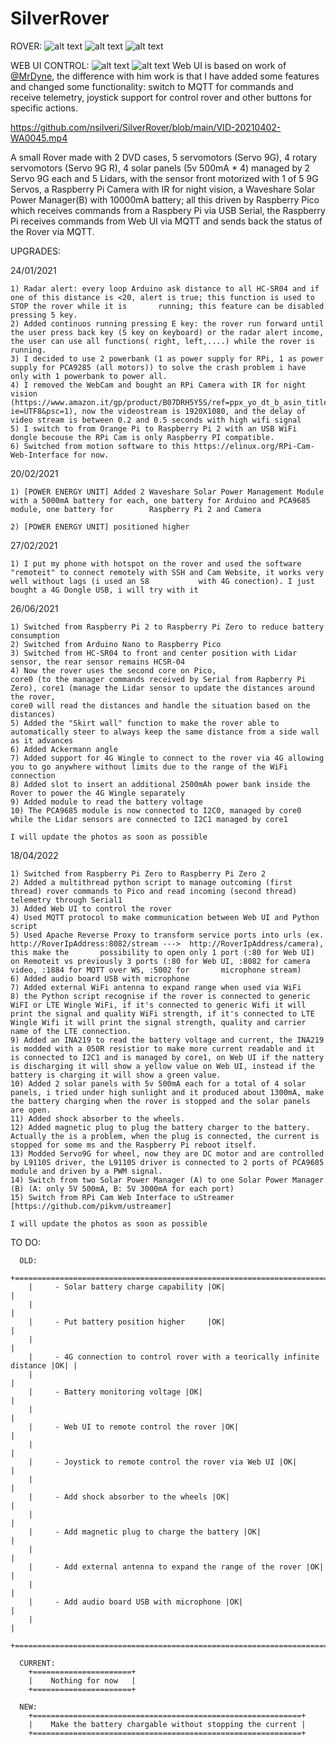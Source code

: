 # SilverRover

ROVER:
![alt text](https://github.com/nsilveri/SilverRover/blob/main/images/photo_2022-04-18_17-26-45.jpg)
![alt text](https://github.com/nsilveri/SilverRover/blob/main/images/photo_2022-04-18_17-26-41.jpg)
![alt text](https://github.com/nsilveri/SilverRover/blob/main/images/photo_2022-04-18_17-26-34.jpg)

WEB UI CONTROL:
![alt text](https://github.com/nsilveri/SilverRover/blob/main/images/Screenshot(20).png)
![alt text](https://github.com/nsilveri/SilverRover/blob/main/Web_UI_control.png)
Web UI is based on work of [@MrDyne](https://github.com/MrDyne/PiRover/blob/master/www/index.htm), the difference with him work is that I have added some features and changed some functionality: switch to MQTT for commands and receive telemetry, joystick support for control rover and other buttons for specific actions.

https://github.com/nsilveri/SilverRover/blob/main/VID-20210402-WA0045.mp4

A small Rover made with 2 DVD cases, 5 servomotors (Servo 9G), 4 rotary servomotors (Servo 9G R), 4 solar panels (5v 500mA * 4) managed by 2 Servo 9G each and 5 Lidars, with the sensor front motorized with 1 of 5 9G Servos, a Raspberry Pi Camera with IR for night vision, a Waveshare Solar Power Manager(B) with 10000mA battery;
all this driven by Raspberry Pico which receives commands from a Raspbery Pi via USB Serial, the Raspberry Pi receives commands from Web UI via MQTT and sends back the status of the Rover via MQTT.
    
    
  UPGRADES:
    
  24/01/2021
  
    1) Radar alert: every loop Arduino ask distance to all HC-SR04 and if one of this distance is <20, alert is true; this function is used to STOP the rover while it is       running; this feature can be disabled pressing 5 key.
    2) Added continuos running pressing E key: the rover run forward until the user press back key (S key on keyboard) or the radar alert income, the user can use all functions( right, left,....) while the rover is running.
    3) I decided to use 2 powerbank (1 as power supply for RPi, 1 as power supply for PCA9285 (all motors)) to solve the crash problem i have only with 1 powerbank to power all.
    4) I removed the WebCam and bought an RPi Camera with IR for night vision (https://www.amazon.it/gp/product/B07DRH5Y5S/ref=ppx_yo_dt_b_asin_title_o01_s00?ie=UTF8&psc=1), now the videostream is 1920X1080, and the delay of video stream is between 0.2 and 0.5 seconds with high wifi signal
    5) I switch to from Orange Pi to Raspberry Pi 2 with an USB WiFi dongle becouse the RPi Cam is only Raspberry PI compatible.
    6) Switched from motion software to this https://elinux.org/RPi-Cam-Web-Interface for now.

  20/02/2021
   
    1) [POWER ENERGY UNIT] Added 2 Waveshare Solar Power Management Module with a 5000mA battery for each, one battery for Arduino and PCA9685 module, one battery for        Raspberry Pi 2 and Camera
            
    2) [POWER ENERGY UNIT] positioned higher
          
  27/02/2021
   
    1) I put my phone with hotspot on the rover and used the software "remoteit" to connect remotely with SSH and Cam Website, it works very well without lags (i used an S8           with 4G conection). I just bought a 4G Dongle USB, i will try with it

   26/06/2021
   
    1) Switched from Raspberry Pi 2 to Raspberry Pi Zero to reduce battery consumption
    2) Switched from Arduino Nano to Raspberry Pico
    3) Switched from HC-SR04 to front and center position with Lidar sensor, the rear sensor remains HCSR-04
    4) Now the rover uses the second core on Pico,
    core0 (to the manager commands received by Serial from Rapberry Pi Zero), core1 (manage the Lidar sensor to update the distances around the rover,
    core0 will read the distances and handle the situation based on the distances)
    5) Added the "Skirt wall" function to make the rover able to automatically steer to always keep the same distance from a side wall as it advances
    6) Added Ackermann angle
    7) Added support for 4G Wingle to connect to the rover via 4G allowing you to go anywhere without limits due to the range of the WiFi connection
    8) Added slot to insert an additional 2500mAh power bank inside the Rover to power the 4G Wingle separately
    9) Added module to read the battery voltage
    10) The PCA9685 module is now connected to I2C0, managed by core0 while the Lidar sensors are connected to I2C1 managed by core1

    I will update the photos as soon as possible

  18/04/2022
   
    1) Switched from Raspberry Pi Zero to Raspberry Pi Zero 2
    2) Added a multithread python script to manage outcoming (first thread) rover commands to Pico and read incoming (second thread) telemetry through Serial1 
    3) Added Web UI to control the rover
    4) Used MQTT protocol to make communication between Web UI and Python script
    5) Used Apache Reverse Proxy to transform service ports into urls (ex. http://RoverIpAddress:8082/stream --->  http://RoverIpAddress/camera), this make the       possibility to open only 1 port (:80 for Web UI) on Remoteit vs previously 3 ports (:80 for Web UI, :8082 for camera video, :1884 for MQTT over WS, :5002 for       microphone stream)
    6) Added audio board USB with microphone
    7) Added external WiFi antenna to expand range when used via WiFi
    8) the Python script recognise if the rover is connected to generic WiFI or LTE Wingle WiFi, if it's connected to generic Wifi it will print the signal and quality WiFi strength, if it's connected to LTE Wingle Wifi it will print the signal strength, quality and carrier name of the LTE connection.
    9) Added an INA219 to read the battery voltage and current, the INA219 is modded with a 050R resistior to make more current readable and it is connected to I2C1 and is managed by core1, on Web UI if the nattery is discharging it will show a yellow value on Web UI, instead if the battery is charging it will show a green value.
    10) Added 2 solar panels with 5v 500mA each for a total of 4 solar panels, i tried under high sunlight and it produced about 1300mA, make the battery charging when the rover is stopped and the solar panels are open. 
    11) Added shock absorber to the wheels.
    12) Added magnetic plug to plug the battery charger to the battery. Actually the is a problem, when the plug is connected, the current is stopped for some ms and the Raspberry Pi reboot itself.
    13) Modded Servo9G for wheel, now they are DC motor and are controlled by L9110S driver, the L9110S driver is connected to 2 ports of PCA9685 module and driven by a PWM signal.
    14) Switch from two Solar Power Manager (A) to one Solar Power Manager (B) (A: only 5V 500mA, B: 5V 3000mA for each port)
    15) Switch from RPi Cam Web Interface to uStreamer [https://github.com/pikvm/ustreamer]

    I will update the photos as soon as possible
    
  TO DO:

      OLD:
        +===============================================================================+
        |     - Solar battery charge capability |OK|                                    |
        |                                                                               |
        |     - Put battery position higher     |OK|                                    |
        |                                                                               |
        |     - 4G connection to control rover with a teorically infinite distance |OK| |
        |                                                                               |
        |     - Battery monitoring voltage |OK|                                         |
        |                                                                               |
        |     - Web UI to remote control the rover |OK|                                 |
        |                                                                               |
        |     - Joystick to remote control the rover via Web UI |OK|                    |
        |                                                                               |
        |     - Add shock absorber to the wheels |OK|                                   |
        |                                                                               |
        |     - Add magnetic plug to charge the battery |OK|                            |
        |                                                                               |
        |     - Add external antenna to expand the range of the rover |OK|              |
        |                                                                               |
        |     - Add audio board USB with microphone |OK|                                |
        |                                                                               |
        +===============================================================================+
        
      CURRENT:
        +======================+
        |    Nothing for now   |
        +======================+
        
      NEW:
        +============================================================+
        |    Make the battery chargable without stopping the current |
        +============================================================+
    
